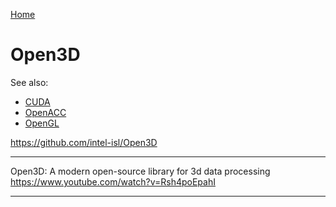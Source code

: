 [Home](Readme.md)
# Open3D

See also:

- [CUDA](CUDA.md)
- [OpenACC](OpenACC.md)
- [OpenGL](OpenGL.md)

https://github.com/intel-isl/Open3D

---

Open3D: A modern open-source library for 3d data processing
https://www.youtube.com/watch?v=Rsh4poEpahI

---